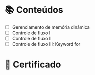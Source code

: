 # 📚 Conteúdos
- [ ] Gerenciamento de memória dinâmica
- [ ] Controle de fluxo I
- [ ] Controle de fluxo II
- [ ] Controle de fluxo III: Keyword for

# 📝 Certificado

